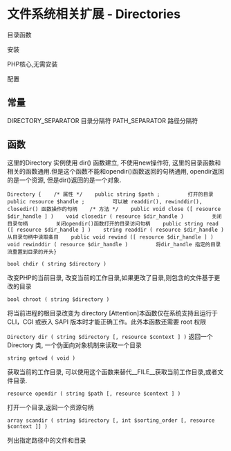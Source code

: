 # 文件系统相关扩展 - Directories

目录函数

安装

PHP核心,无需安装

配置

## 常量

DIRECTORY_SEPARATOR
目录分隔符 PATH_SEPARATOR 路径分隔符

## 函数

这里的Directory 实例使用 dir() 函数建立, 不使用new操作符, 这里的目录函数和相关的函数通用.但是这个函数不能和opendir()函数返回的句柄通用, opendir返回的是一个资源, 但是dir()返回的是一个对象.

```
Directory {    /* 属性 */    public string $path ;         打开的目录    public resource $handle ;         可以被 readdir(), rewinddir(), closedir() 函数操作的句柄    /* 方法 */    public void close ([ resource $dir_handle ] )    void closedir ( resource $dir_handle )         关闭目录句柄         关闭opendir()函数打开的目录访问句柄    public string read ([ resource $dir_handle ] )    string readdir ( resource $dir_handle )         从目录句柄中读取条目    public void rewind ([ resource $dir_handle ] )    void rewinddir ( resource $dir_handle )         将dir_handle 指定的目录流重置到目录的开头}
```

`bool chdir ( string $directory )`

改变PHP的当前目录, 改变当前的工作目录,如果更改了目录,则包含的文件基于更改的目录

`bool chroot ( string $directory )`

将当前进程的根目录改变为 directory [Attention]本函数仅在系统支持且运行于 CLI，CGI 或嵌入 SAPI 版本时才能正确工作。此外本函数还需要 root 权限

`Directory dir ( string $directory [, resource $context ] )` 返回一个Directory 类, 一个伪面向对象机制来读取一个目录

`string getcwd ( void )`

获取当前的工作目录, 可以使用这个函数来替代__FILE__获取当前工作目录,或者文件目录.

`resource opendir ( string $path [, resource $context ] )`

打开一个目录,返回一个资源句柄

`array scandir ( string $directory [, int $sorting_order [, resource $context ]] )`

列出指定路径中的文件和目录